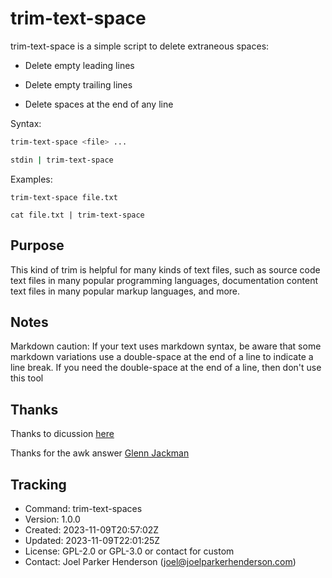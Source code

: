 # trim-text-space

trim-text-space is a simple script to delete extraneous spaces:

  * Delete empty leading lines

  * Delete empty trailing lines

  * Delete spaces at the end of any line

Syntax:

```sh
trim-text-space <file> ...

stdin | trim-text-space
```

Examples:

```
trim-text-space file.txt

cat file.txt | trim-text-space
```

## Purpose

This kind of trim is helpful for many kinds of text files, such as source code
text files in many popular programming languages, documentation content text
files in many popular markup languages, and more.

## Notes

Markdown caution: If your text uses markdown syntax, be aware that some markdown
variations use a double-space at the end of a line to indicate a line break.
If you need the double-space at the end of a line, then don't use this tool

## Thanks

Thanks to dicussion [here](https://stackoverflow.com/questions/7359527/removing-trailing-starting-newlines-with-sed-awk-tr-and-friends)

Thanks for the awk answer [Glenn Jackman](https://stackoverflow.com/users/7552/glenn-jackman)

## Tracking

* Command: trim-text-spaces
* Version: 1.0.0
* Created: 2023-11-09T20:57:02Z
* Updated: 2023-11-09T22:01:25Z
* License: GPL-2.0 or GPL-3.0 or contact for custom
* Contact: Joel Parker Henderson (joel@joelparkerhenderson.com)
 